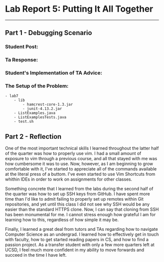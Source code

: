 # Lab Report 5: Putting It All Together
__________

## Part 1 - Debugging Scenario

### Student Post:

### Ta Response:

### Student's Implementation of TA Advice:

### The Setup of the Problem:

```
- lab7
    - lib
        - hamcrest-core-1.3.jar
        - junit-4.13.2.jar
    - ListExamples.java
    - ListExamplesTests.java
    - test.sh
```


## Part 2 - Reflection

One of the most important technical skills I learned throughout the latter half of the quarter was how to properly use vim. I had a small amount of exposure to vim through a previous course, and all that stayed with me was how cumbersome it was to use. Now, however, as I am beginning to grow comfortable with it, I've started to appreciate all of the commands available at the literal press of a buttom. I've even started to use Vim Shortcuts from whithin IDEs in order to work on assignments for other classes. 

Something concrete that I learned from the labs during the second half of the quarter was how to set up SSH keys from GitHub. I have spent more time than I'd like to admit failing to properly set up remotes within Git repositories, and yet until this class I did not see why SSH would be any easier than the standard HTTPS clone. Now, I can say that cloning from SSH has been monumental for me. I cannot stress enough how grateful I am for learning how to this, regardless of how simple it may be.

Finally, I learned a great deal from tutors and TAs regarding how to navigate Computer Science as an undergrad. I learned how to effectively get in touch with faculty, how to get started reading papers in CS, and how to find a passion project. As a transfer student with only a few more quarters left at UCSD, I feel much more confident in my ability to move forwards and succeed in the time I have left.
